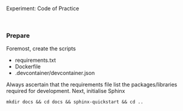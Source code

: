 <br>

Experiment: Code of Practice

<br>

### Prepare

Foremost, create the scripts

* requirements.txt
* Dockerfile
* .devcontainer/devcontainer.json

Always ascertain that the requirements file list the packages/libraries required for development.  Next, initialise Sphinx

```shell
mkdir docs && cd docs && sphinx-quickstart && cd ..
```

<br>
<br>

<br>
<br>

<br>
<br>

<br>
<br>